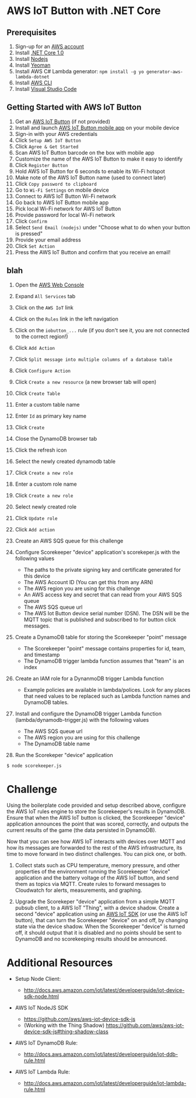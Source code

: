 # AWS IoT Button with .NET Core

## Prerequisites
1. Sign-up for an [AWS account](https://aws.amazon.com)
2. Install [.NET Core 1.0](https://www.microsoft.com/net/core)
3. Install [Nodejs](https://nodejs.org/en/)
4. Install [Yeoman](http://yeoman.io/codelab/setup.html)
5. Install AWS C# Lambda generator: `npm install -g yo generator-aws-lambda-dotnet`
6. Install [AWS CLI](https://aws.amazon.com/cli/)
7. Install [Visual Studio Code](https://code.visualstudio.com/)

## Getting Started with AWS IoT Button

1. Get an [AWS IoT Button](https://www.amazon.com/dp/B01C7WE5WM/) (if not provided)
2. Install and launch [AWS IoT Button mobile app]((https://aws.amazon.com/iotbutton/getting-started/)) on your mobile device
3. Sign-in with your AWS credentials
4. Click `Setup AWS IoT Button`
5. Click `Agree & Get Started`
6. Scan AWS IoT Button barcode on the box with mobile app
7. Customize the name of the AWS IoT Button to make it easy to identify
8. Click `Register Button`
9. Hold AWS IoT Button for 6 seconds to enable its Wi-Fi hotspot
10. Make note of the AWS IoT Button name (used to connect later)
11. Click `Copy password to clipboard`
12. Go to `Wi-Fi Settings` on mobile device
13. Connect to AWS IoT Button Wi-Fi network
14. Go back to AWS IoT Button mobile app
15. Pick local Wi-Fi network for AWS IoT Button
16. Provide password for local Wi-Fi network
17. Click `Confirm`
18. Select `Send Email (nodejs)` under "Choose what to do when your button is pressed"
19. Provide your email address
20. Click `Set Action`
21. Press the AWS IoT Button and confirm that you receive an email!

## blah

1. Open the [AWS Web Console](https://console.aws.amazon.com)
2. Expand `All Services` tab
3. Click on the `AWS IoT` link
4. Click on the `Rules` link in the left navigation
5. Click on the `iobutton_...` rule (if you don't see it, you are not connected to the correct region!)
6. Click `Add Action`
7. Click `Split message into multiple columns of a database table`
8. Click `Configure Action`
9. Click `Create a new resource` (a new browser tab will open)
7. Click `Create Table`
8. Enter a custom table name
9. Enter `Id` as primary key name
10. Click `Create`
11. Close the DynamoDB browser tab
12. Click the refresh icon
13. Select the newly created dynamodb table
14. Click `Create a new role`
15. Enter a custom role name
16. Click `Create a new role`
17. Select newly created role
18. Click `Update role`
19. Click `Add action`





3. Create an AWS SQS queue for this challenge
4. Configure Scorekeeper "device" application's scorekeper.js with the following values
    - The paths to the private signing key and certificate generated for this device
    - The AWS Account ID (You can get this from any ARN)
    - The AWS region you are using for this challenge
    - An AWS access key and secret that can read from your AWS SQS queue
    - The AWS SQS queue url
    - The AWS Iot Button device serial number (DSN). The DSN will be the MQTT topic that is published and subscribed to for button click messages.
6. Create a DynamoDB table for storing the Scorekeeper "point" message
    - The Scorekeeper "point" message contains properties for id, team, and timestamp
    - The DynamoDB trigger lambda function assumes that "team" is an index
7. Create an IAM role for a DynanmoDB trigger Lambda function
    - Example policies are available in lambda/polices. Look for any places that need values to be replaced such as Lambda function names and DynamoDB tables.
8. Install and configure the DynamoDB trigger Lambda function (lambda/dynamodb-trigger.js) with the following values
    - The AWS SQS queue url
    - The AWS region you are using for this challenge
    - The DynamoDB table name
9. Run the Scorekeper "device" application
```sh
$ node scorekeeper.js
```
# Challenge

Using the boilerplate code provided and setup described above, configure the AWS IoT rules engine to store the Scorekeeper's results in DynamoDB. Ensure that when the AWS IoT button is clicked, the Scorekeeper "device" application announces the point that was scored, correctly, and outputs the current results of the game (the data persisted in DynamoDB).

Now that you can see how AWS IoT interacts with devices over MQTT and how its messages are forwarded to the rest of the AWS infrastructure, its time to move forward in two distinct challenges. You can pick one, or both.

1. Collect stats such as CPU temperature, memory pressure, and other properties of the environment running the Scorekeeper "device" application and the battery voltage of the AWS IoT button, and send them as topics via MQTT. Create rules to forward messages to Cloudwatch for alerts, measurements, and graphing.

2. Upgrade the Scorekeper "device" application from a simple MQTT pubsub client, to a AWS IoT "Thing", with a device shadow. Create a second "device" application using an [AWS IoT SDK](https://aws.amazon.com/iot/sdk/) (or use the AWS IoT button), that can turn the Scorekeeper "device" on and off, by changing state via the device shadow. When the Scorekeeper "device" is turned off, it should output that it is disabled and no points should be sent to DynamoDB and no scorekeeping results should be announced.

# Additional Resources

* Setup Node Client:
    - http://docs.aws.amazon.com/iot/latest/developerguide/iot-device-sdk-node.html

* AWS IoT NodeJS SDK
    - https://github.com/aws/aws-iot-device-sdk-js
    - (Working with the Thing Shadow) https://github.com/aws/aws-iot-device-sdk-js#thing-shadow-class

* AWS IoT DynamoDB Rule:
    - http://docs.aws.amazon.com/iot/latest/developerguide/iot-ddb-rule.html

* AWS IoT Lambda Rule:
    - http://docs.aws.amazon.com/iot/latest/developerguide/iot-lambda-rule.html
